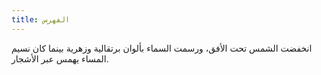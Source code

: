 ```yaml
---
title: الفهرس
---
```


انخفضت الشمس تحت الأفق، ورسمت السماء بألوان برتقالية وزهرية بينما كان نسيم المساء يهمس عبر الأشجار.
